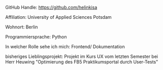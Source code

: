 GitHub Handle: https://github.com/helinkisa

Affiliation: University of Applied Sciences Potsdam

Wohnort: Berlin

Programmiersprache: Python

In welcher Rolle sehe ich mich: Frontend/ Dokumentation

bisheriges Lieblingsprojekt: Projekt im Kurs UX vom letzten Semester bei Herr Heuwing "Optimierung des FB5 Praktikumsportal durch User-Tests"